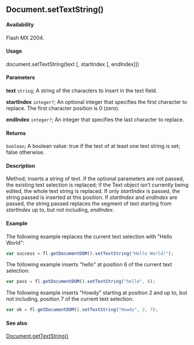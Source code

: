 ## Document.setTextString()

#### Availability

Flash MX 2004.

#### Usage

document.setTextString(text [, startIndex [, endIndex]])

#### Parameters

**text** `string`; A string of the characters to insert in the text field.

**startIndex** `integer?`; An optional integer that specifies the first character to replace. The first character position is 0 (zero).

**endIndex** `integer?`; An integer that specifies the last character to replace.

#### Returns

`boolean`; A boolean value: true if the text of at least one text string is set; false otherwise.

#### Description

Method; inserts a string of text. If the optional parameters are not passed, the existing text selection is replaced; if the Text object isn’t currently being edited, the whole text string is replaced. If only *startIndex* is passed, the string passed is inserted at this position. If *startIndex* and *endIndex* are passed, the string passed replaces the segment of text starting from *startIndex* up to, but not including, *endIndex*.

#### Example

The following example replaces the current text selection with "Hello World":

```javascript
var success = fl.getDocumentDOM().setTextString("Hello World!");
```

The following example inserts "hello" at position 6 of the current text selection:

```javascript
var pass = fl.getDocumentDOM().setTextString("hello", 6);
```

The following example inserts "Howdy" starting at position 2 and up to, but not including, position 7 of the current text selection:

```javascript
var ok = fl.getDocumentDOM().setTextString("Howdy", 2, 7);
```

#### See also

[Document.getTextString()](../Document_object/Document87.md)
